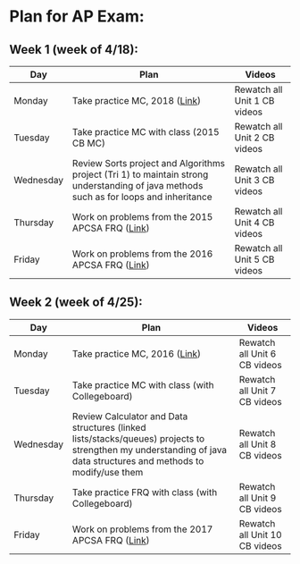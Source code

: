 # Plan for AP Exam:


## Week 1 (week of 4/18):

| Day | Plan | Videos |
| --- | --- | --- |
| Monday | Take practice MC, 2018 ([Link](https://www.apcsaexam.org/uploads/1/0/7/7/107712547/aexam-2018-v2.pdf)) <br>  | Rewatch all Unit 1 CB videos |
| Tuesday | Take practice MC with class (2015 CB MC) | Rewatch all Unit 2 CB videos |
| Wednesday | Review Sorts project and Algorithms project (Tri 1) to maintain strong understanding of java methods such as for loops and inheritance | Rewatch all Unit 3 CB videos |
| Thursday | Work on problems from the 2015 APCSA FRQ ([Link](https://www.apcsaexam.org/frq.html)) | Rewatch all Unit 4 CB videos |
| Friday | Work on problems from the 2016 APCSA FRQ ([Link](https://www.apcsaexam.org/frq.html)) | Rewatch all Unit 5 CB videos |


## Week 2 (week of 4/25):

| Day | Plan | Videos |
| --- | --- | --- |
| Monday | Take practice MC, 2016 ([Link](apcsaexam.org/uploads/1/0/7/7/107712547/2016_practice_ap_exam.pdf)) <br>  | Rewatch all Unit 6 CB videos |
| Tuesday | Take practice MC with class (with Collegeboard) | Rewatch all Unit 7 CB videos |
| Wednesday | Review Calculator and Data structures (linked lists/stacks/queues) projects to strengthen my understanding of java data structures and methods to modify/use them | Rewatch all Unit 8 CB videos |
| Thursday | Take practice FRQ with class (with Collegeboard) | Rewatch all Unit 9 CB videos |
| Friday | Work on problems from the 2017 APCSA FRQ ([Link](https://www.apcsaexam.org/frq.html)) | Rewatch all Unit 10 CB videos |
